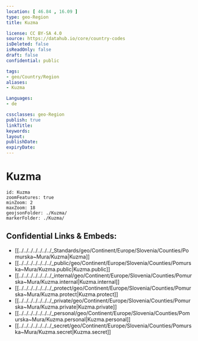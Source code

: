 ```yaml
---
location: [ 46.84 , 16.09 ] 
type: geo-Region
title: Kuzma

license: CC BY-SA 4.0
source: https://datahub.io/core/country-codes
isDeleted: false
isReadOnly: false
draft: false
confidential: public

tags:
- geo/Country/Region
aliases:
- Kuzma

Languages:
- de

cssclasses: geo-Region
publish: true
linkTitle: 
keywords: 
layout: 
publishDate: 
expiryDate: 
---
```


# Kuzma

```leaflet
id: Kuzma
zoomFeatures: true 
minZoom: 2 
maxZoom: 18
geojsonFolder: ./Kuzma/
markerFolder: ./Kuzma/
```


## Confidential Links & Embeds: 
- [[../../../../../../../_Standards/geo/Continent/Europe/Slovenia/Counties/Pomurska~Mura/Kuzma|Kuzma]] 
- [[../../../../../../../_public/geo/Continent/Europe/Slovenia/Counties/Pomurska~Mura/Kuzma.public|Kuzma.public]] 
- [[../../../../../../../_internal/geo/Continent/Europe/Slovenia/Counties/Pomurska~Mura/Kuzma.internal|Kuzma.internal]] 
- [[../../../../../../../_protect/geo/Continent/Europe/Slovenia/Counties/Pomurska~Mura/Kuzma.protect|Kuzma.protect]] 
- [[../../../../../../../_private/geo/Continent/Europe/Slovenia/Counties/Pomurska~Mura/Kuzma.private|Kuzma.private]] 
- [[../../../../../../../_personal/geo/Continent/Europe/Slovenia/Counties/Pomurska~Mura/Kuzma.personal|Kuzma.personal]] 
- [[../../../../../../../_secret/geo/Continent/Europe/Slovenia/Counties/Pomurska~Mura/Kuzma.secret|Kuzma.secret]] 

